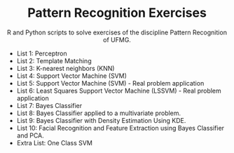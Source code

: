 <h1 align="center">
     Pattern Recognition Exercises</a>
</h1>
<p align="center"> R and Python scripts to solve exercises of the discipline Pattern Recognition of UFMG. </p>

- List 1: Perceptron
- List 2: Template Matching
- List 3: K-nearest neighbors (KNN)
- List 4: Support Vector Machine (SVM) 
- List 5: Support Vector Machine (SVM) - Real problem application
- List 6: Least Squares Support Vector Machine (LSSVM) - Real problem application
- List 7: Bayes Classifier
- List 8: Bayes Classifier applied to a multivariate problem.
- List 9: Bayes Classifier with Density Estimation Using KDE.
- List 10: Facial Recognition and Feature Extraction using Bayes Classifier and PCA. 
- Extra List: One Class SVM
